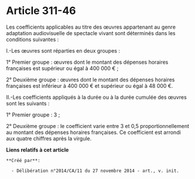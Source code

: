 # Article 311-46

Les coefficients applicables au titre des œuvres appartenant au genre adaptation audiovisuelle de spectacle vivant sont
déterminés dans les conditions suivantes : 

I.-Les œuvres sont réparties en deux groupes : 

1° Premier groupe : œuvres dont le montant des dépenses horaires françaises est supérieur ou égal à 400 000 € ; 

2° Deuxième groupe : œuvres dont le montant des dépenses horaires françaises est inférieur à 400 000 € et supérieur ou égal à
48 000 €. 

II.-Les coefficients appliqués à la durée ou à la durée cumulée des œuvres sont les suivants : 

1° Premier groupe : 3 ; 

2° Deuxième groupe : le coefficient varie entre 3 et 0,5 proportionnellement au montant des dépenses horaires françaises. Ce
coefficient est arrondi aux quatre chiffres après la virgule.

**Liens relatifs à cet article**

	**Créé par**:

	  - Délibération n°2014/CA/11 du 27 novembre 2014 - art., v. init.
